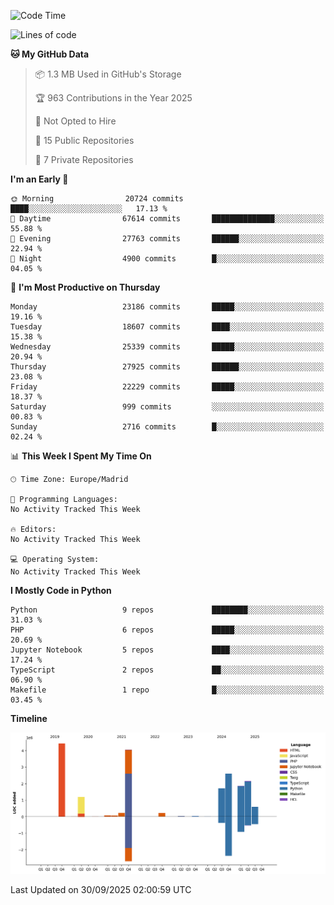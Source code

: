 <!--START_SECTION:waka-->
![Code Time](http://img.shields.io/badge/Code%20Time-839%20hrs%2038%20mins-blue)

![Lines of code](https://img.shields.io/badge/From%20Hello%20World%20I%27ve%20Written-19.2%20million%20lines%20of%20code-blue)

**🐱 My GitHub Data** 

> 📦 1.3 MB Used in GitHub's Storage 
 > 
> 🏆 963 Contributions in the Year 2025
 > 
> 🚫 Not Opted to Hire
 > 
> 📜 15 Public Repositories 
 > 
> 🔑 7 Private Repositories 
 > 
**I'm an Early 🐤** 

```text
🌞 Morning                20724 commits       ████░░░░░░░░░░░░░░░░░░░░░   17.13 % 
🌆 Daytime                67614 commits       ██████████████░░░░░░░░░░░   55.88 % 
🌃 Evening                27763 commits       ██████░░░░░░░░░░░░░░░░░░░   22.94 % 
🌙 Night                  4900 commits        █░░░░░░░░░░░░░░░░░░░░░░░░   04.05 % 
```
📅 **I'm Most Productive on Thursday** 

```text
Monday                   23186 commits       █████░░░░░░░░░░░░░░░░░░░░   19.16 % 
Tuesday                  18607 commits       ████░░░░░░░░░░░░░░░░░░░░░   15.38 % 
Wednesday                25339 commits       █████░░░░░░░░░░░░░░░░░░░░   20.94 % 
Thursday                 27925 commits       ██████░░░░░░░░░░░░░░░░░░░   23.08 % 
Friday                   22229 commits       █████░░░░░░░░░░░░░░░░░░░░   18.37 % 
Saturday                 999 commits         ░░░░░░░░░░░░░░░░░░░░░░░░░   00.83 % 
Sunday                   2716 commits        █░░░░░░░░░░░░░░░░░░░░░░░░   02.24 % 
```


📊 **This Week I Spent My Time On** 

```text
🕑︎ Time Zone: Europe/Madrid

💬 Programming Languages: 
No Activity Tracked This Week

🔥 Editors: 
No Activity Tracked This Week

💻 Operating System: 
No Activity Tracked This Week
```

**I Mostly Code in Python** 

```text
Python                   9 repos             ████████░░░░░░░░░░░░░░░░░   31.03 % 
PHP                      6 repos             █████░░░░░░░░░░░░░░░░░░░░   20.69 % 
Jupyter Notebook         5 repos             ████░░░░░░░░░░░░░░░░░░░░░   17.24 % 
TypeScript               2 repos             ██░░░░░░░░░░░░░░░░░░░░░░░   06.90 % 
Makefile                 1 repo              █░░░░░░░░░░░░░░░░░░░░░░░░   03.45 % 
```



**Timeline**

![Lines of Code chart](https://raw.githubusercontent.com/danisoronellas/danisoronellas/main/assets/bar_graph.png)


 Last Updated on 30/09/2025 02:00:59 UTC
<!--END_SECTION:waka-->
